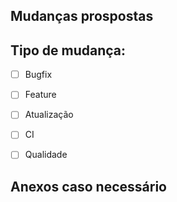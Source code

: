 ## Mudanças prospostas

<!-- Descreva as mudanças desse PR. -->



## Tipo de mudança:

- [ ] Bugfix
- [ ] Feature
- [ ] Atualização
- [ ] CI
- [ ] Qualidade


## Anexos caso necessário